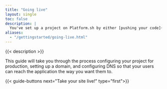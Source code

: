```yaml
---
title: "Going live"
layout: single
toc: false
description: |
  You've set up a project on Platform.sh by either [pushing your code](/gettingstarted/introduction/own-code/_index.md) directly or by [setting up an integration](/gettingstarted/next-steps/integrations.md) to an external repository. Now it's time to take your site live.
aliases:
  - "/gettingstarted/going-live.html"
---
```


{{< description >}}

This guide will take you through the process configuring your project for production, setting up a domain, and configuring DNS so that your users can reach the application the way you want them to.

{{< guide-buttons next="Take your site live!" type="first">}}
